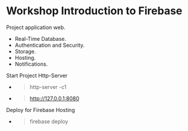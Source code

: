 # Workshop Introduction to Firebase

Project application web.

- Real-Time Database.
- Authentication and Security.
- Storage.
- Hosting.
- Notifications.

Start Project Http-Server

- >http-server -c1
- >http://127.0.0.1:8080

Deploy for Firebase Hosting

- >firebase deploy
